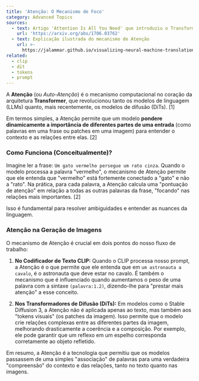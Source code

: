 ```yaml
---
title: 'Atenção: O Mecanismo de Foco'
category: Advanced Topics
sources:
  - text: Artigo 'Attention Is All You Need' que introduziu o Transformer
    url: 'https://arxiv.org/abs/1706.03762'
  - text: Explicação ilustrada do mecanismo de Atenção
    url: >-
      https://jalammar.github.io/visualizing-neural-machine-translation-self-attention-visualizations-for-transformer-models/
related:
  - clip
  - dit
  - tokens
  - prompt
---
```


A **Atenção** (ou *Auto-Atenção*) é o mecanismo computacional no coração da arquitetura **Transformer**, que revolucionou tanto os modelos de linguagem (LLMs) quanto, mais recentemente, os modelos de difusão (DiTs). [1]

Em termos simples, a Atenção permite que um modelo **pondere dinamicamente a importância de diferentes partes de uma entrada** (como palavras em uma frase ou patches em uma imagem) para entender o contexto e as relações entre elas. [2]

### Como Funciona (Conceitualmente)?

Imagine ler a frase: `Um gato vermelho persegue um rato cinza`.
Quando o modelo processa a palavra "vermelho", o mecanismo de Atenção permite que ele entenda que "vermelho" está fortemente conectado a "gato" e não a "rato". Na prática, para cada palavra, a Atenção calcula uma "pontuação de atenção" em relação a todas as outras palavras da frase, "focando" nas relações mais importantes. [2]

Isso é fundamental para resolver ambiguidades e entender as nuances da linguagem.

### Atenção na Geração de Imagens

O mecanismo de Atenção é crucial em dois pontos do nosso fluxo de trabalho:

1.  **No Codificador de Texto CLIP:**
    Quando o CLIP processa nosso prompt, a Atenção é o que permite que ele entenda que em `um astronauta a cavalo`, é o astronauta que deve estar no cavalo. É também o mecanismo que é influenciado quando aumentamos o peso de uma palavra com a sintaxe `(palavra:1.2)`, dizendo-lhe para "prestar mais atenção" a esse conceito.

2.  **Nos Transformadores de Difusão (DiTs):**
    Em modelos como o Stable Diffusion 3, a Atenção não é aplicada apenas ao texto, mas também aos "tokens visuais" (os patches da imagem). Isso permite que o modelo crie relações complexas entre as diferentes partes da imagem, melhorando drasticamente a coerência e a composição. Por exemplo, ele pode garantir que um reflexo em um espelho corresponda corretamente ao objeto refletido.

Em resumo, a Atenção é a tecnologia que permitiu que os modelos passassem de uma simples "associação" de palavras para uma verdadeira "compreensão" do contexto e das relações, tanto no texto quanto nas imagens.
